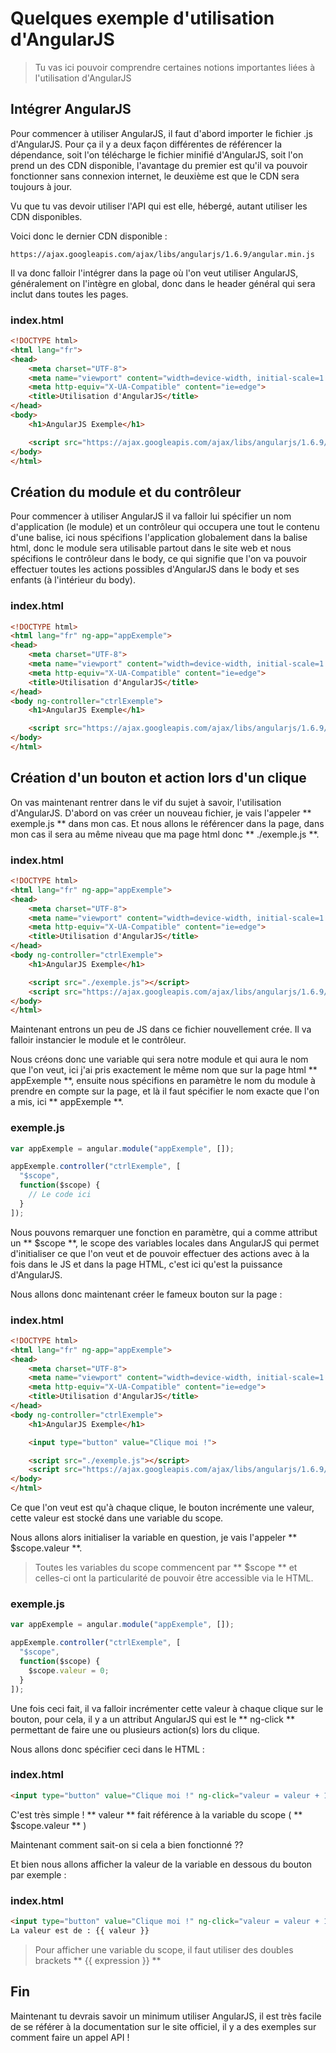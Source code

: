 # Quelques exemple d'utilisation d'AngularJS

> Tu vas ici pouvoir comprendre certaines notions importantes liées à l'utilisation d'AngularJS

## Intégrer AngularJS

Pour commencer à utiliser AngularJS, il faut d'abord importer le fichier .js d'AngularJS.
Pour ça il y a deux façon différentes de référencer la dépendance, soit l'on télécharge le fichier minifié d'AngularJS, soit l'on prend un des CDN disponible, l'avantage du premier est qu'il va pouvoir fonctionner sans connexion internet, le deuxième est que le CDN sera toujours à jour.

Vu que tu vas devoir utiliser l'API qui est elle, hébergé, autant utiliser les CDN disponibles.

Voici donc le dernier CDN disponible :

```
https://ajax.googleapis.com/ajax/libs/angularjs/1.6.9/angular.min.js
```

Il va donc falloir l'intégrer dans la page où l'on veut utiliser AngularJS, généralement on l'intègre en global, donc dans le header général qui sera inclut dans toutes les pages.

### index.html

```html
<!DOCTYPE html>
<html lang="fr">
<head>
    <meta charset="UTF-8">
    <meta name="viewport" content="width=device-width, initial-scale=1.0">
    <meta http-equiv="X-UA-Compatible" content="ie=edge">
    <title>Utilisation d'AngularJS</title>
</head>
<body>
    <h1>AngularJS Exemple</h1>

    <script src="https://ajax.googleapis.com/ajax/libs/angularjs/1.6.9/angular.min.js"></script>
</body>
</html>
```

## Création du module et du contrôleur

Pour commencer à utiliser AngularJS il va falloir lui spécifier un nom d'application (le module) et un contrôleur qui occupera une tout le contenu d'une balise, ici nous spécifions l'application globalement dans la balise html, donc le module sera utilisable partout dans le site web et nous spécifions le contrôleur dans le body, ce qui signifie que l'on va pouvoir effectuer toutes les actions possibles d'AngularJS dans le body et ses enfants (à l'intérieur du body).

### index.html

```html
<!DOCTYPE html>
<html lang="fr" ng-app="appExemple">
<head>
    <meta charset="UTF-8">
    <meta name="viewport" content="width=device-width, initial-scale=1.0">
    <meta http-equiv="X-UA-Compatible" content="ie=edge">
    <title>Utilisation d'AngularJS</title>
</head>
<body ng-controller="ctrlExemple">
    <h1>AngularJS Exemple</h1>

    <script src="https://ajax.googleapis.com/ajax/libs/angularjs/1.6.9/angular.min.js"></script>
</body>
</html>
```

## Création d'un bouton et action lors d'un clique

On vas maintenant rentrer dans le vif du sujet à savoir, l'utilisation d'AngularJS.
D'abord on vas créer un nouveau fichier, je vais l'appeler ** exemple.js ** dans mon cas.
Et nous allons le référencer dans la page, dans mon cas il sera au même niveau que ma page html donc ** ./exemple.js **.

### index.html

```html
<!DOCTYPE html>
<html lang="fr" ng-app="appExemple">
<head>
    <meta charset="UTF-8">
    <meta name="viewport" content="width=device-width, initial-scale=1.0">
    <meta http-equiv="X-UA-Compatible" content="ie=edge">
    <title>Utilisation d'AngularJS</title>
</head>
<body ng-controller="ctrlExemple">
    <h1>AngularJS Exemple</h1>

    <script src="./exemple.js"></script>
    <script src="https://ajax.googleapis.com/ajax/libs/angularjs/1.6.9/angular.min.js"></script>
</body>
</html>
```

Maintenant entrons un peu de JS dans ce fichier nouvellement crée.
Il va falloir instancier le module et le contrôleur.

Nous créons donc une variable qui sera notre module et qui aura le nom que l'on veut, ici j'ai pris exactement le même nom que sur la page html ** appExemple **, ensuite nous spécifions en paramètre le nom du module à prendre en compte sur la page, et là il faut spécifier le nom exacte que l'on a mis, ici ** appExemple **.

### exemple.js

```js
var appExemple = angular.module("appExemple", []);

appExemple.controller("ctrlExemple", [
  "$scope",
  function($scope) {
    // Le code ici
  }
]);
```

Nous pouvons remarquer une fonction en paramètre, qui a comme attribut un ** $scope **, le scope des variables locales dans AngularJS qui permet d'initialiser ce que l'on veut et de pouvoir effectuer des actions avec à la fois dans le JS et dans la page HTML, c'est ici qu'est la puissance d'AngularJS.

Nous allons donc maintenant créer le fameux bouton sur la page :

### index.html

```html
<!DOCTYPE html>
<html lang="fr" ng-app="appExemple">
<head>
    <meta charset="UTF-8">
    <meta name="viewport" content="width=device-width, initial-scale=1.0">
    <meta http-equiv="X-UA-Compatible" content="ie=edge">
    <title>Utilisation d'AngularJS</title>
</head>
<body ng-controller="ctrlExemple">
    <h1>AngularJS Exemple</h1>

    <input type="button" value="Clique moi !">

    <script src="./exemple.js"></script>
    <script src="https://ajax.googleapis.com/ajax/libs/angularjs/1.6.9/angular.min.js"></script>
</body>
</html>
```

Ce que l'on veut est qu'à chaque clique, le bouton incrémente une valeur, cette valeur est stocké dans une variable du scope.

Nous allons alors initialiser la variable en question, je vais l'appeler ** $scope.valeur **.

> Toutes les variables du scope commencent par ** $scope ** et celles-ci ont la particularité de pouvoir être accessible via le HTML.

### exemple.js

```js
var appExemple = angular.module("appExemple", []);

appExemple.controller("ctrlExemple", [
  "$scope",
  function($scope) {
    $scope.valeur = 0;
  }
]);
```

Une fois ceci fait, il va falloir incrémenter cette valeur à chaque clique sur le bouton, pour cela, il y a un attribut AngularJS qui est le ** ng-click ** permettant de faire une ou plusieurs action(s) lors du clique.

Nous allons donc spécifier ceci dans le HTML :

### index.html

```html
<input type="button" value="Clique moi !" ng-click="valeur = valeur + 1">
```

C'est très simple ! ** valeur ** fait référence à la variable du scope ( ** $scope.valeur ** )

Maintenant comment sait-on si cela a bien fonctionné ??

Et bien nous allons afficher la valeur de la variable en dessous du bouton par exemple :

### index.html

```html
<input type="button" value="Clique moi !" ng-click="valeur = valeur + 1">
La valeur est de : {{ valeur }}
```

> Pour afficher une variable du scope, il faut utiliser des doubles brackets ** {{ expression }} **

## Fin

Maintenant tu devrais savoir un minimum utiliser AngularJS, il est très facile de se référer à la documentation sur le site officiel, il y a des exemples sur comment faire un appel API !
